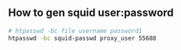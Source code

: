 ## How to gen squid user:password
```sh
# htpasswd -bc file username password1
htpasswd -bc squid-passwd proxy_user 55688
```

